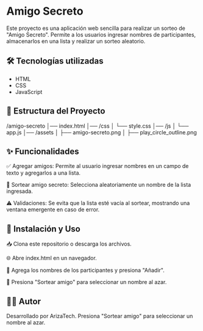 # Amigo Secreto

Este proyecto es una aplicación web sencilla para realizar un sorteo de "Amigo Secreto". 
Permite a los usuarios ingresar nombres de participantes, almacenarlos en una lista y realizar un sorteo aleatorio.

## 🛠 Tecnologías utilizadas

* HTML
* CSS
* JavaScript

## 📁 Estructura del Proyecto

/amigo-secreto
│── index.html
│── /css
│   └── style.css
│── /js
│   └── app.js
│── /assets
│   ├── amigo-secreto.png
│   ├── play_circle_outline.png

## ✨ Funcionalidades

✅ Agregar amigos: Permite al usuario ingresar nombres en un campo de texto y agregarlos a una lista.

🎲 Sortear amigo secreto: Selecciona aleatoriamente un nombre de la lista ingresada.

⚠️ Validaciones: Se evita que la lista esté vacía al sortear, mostrando una ventana emergente en caso de error.

## 🚀 Instalación y Uso

📥 Clona este repositorio o descarga los archivos.

🌐 Abre index.html en un navegador.

📝 Agrega los nombres de los participantes y presiona "Añadir".

🎉 Presiona "Sortear amigo" para seleccionar un nombre al azar.

## 👨‍💻 Autor

Desarrollado por ArizaTech.
Presiona "Sortear amigo" para seleccionar un nombre al azar.


